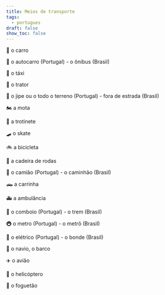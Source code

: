 ```yaml
---
title: Meios de transporte
tags:
  - portugues
draft: false
show_toc: false
---
```

<e-moji>🚗</e-moji> o carro

<e-moji>🚌</e-moji> o autocarro (Portugal) - o ônibus (Brasil)

<e-moji>🚖</e-moji> o táxi

<e-moji>🚜</e-moji> o trator

<e-moji>🚙</e-moji> o jipe ou o todo o terreno (Portugal) - fora de estrada (Brasil)

<e-moji>🏍️</e-moji> a mota

<e-moji>🛴</e-moji> a trotinete

<e-moji>🛹</e-moji> o skate

<e-moji>🚲</e-moji> a bicicleta

<e-moji>🦽</e-moji> a cadeira de rodas

<e-moji>🚛</e-moji> o camião (Portugal) - o caminhão (Brasil)

<e-moji>🛻</e-moji> a carrinha

<e-moji>🚑</e-moji> a ambulância

<e-moji>🚆</e-moji> o comboio (Portugal) - o trem (Brasil)

<e-moji>🚇</e-moji> o metro (Portugal) - o metrô (Brasil)

<e-moji>🚋</e-moji> o elétrico (Portugal) - o bonde (Brasil)

<e-moji>🚢</e-moji> o navio, o barco

<e-moji>✈️</e-moji> o avião

<e-moji>🚁</e-moji> o helicóptero

<e-moji>🚀</e-moji> o foguetão

